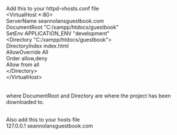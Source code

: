 Add this to your httpd-vhosts.conf file<br/>
&lt;VirtualHost *:80&gt; <br />
    ServerName seannolansguestbook.com <br />
    DocumentRoot "C:/xampp/htdocs/guestbook" <br />
    SetEnv APPLICATION_ENV "development" <br />
    &lt;Directory "C:/xampp/htdocs/guestbook"&gt; <br />
        DirectoryIndex index.html <br />
        AllowOverride All <br />
        Order allow,deny <br />
        Allow from all <br />
    &lt;/Directory&gt; <br />
&lt;/VirtualHost&gt; <br />
 <br /> <br />
where DocumentRoot and Directory are where the project has been downloaded to. <br /> <br />

Also add this to your hosts file <br />
127.0.0.1 seannolansguestbook.com
